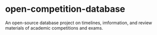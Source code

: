 # open-competition-database
 An open-source database project on timelines, imformation, and review materials of academic competitions and exams.
